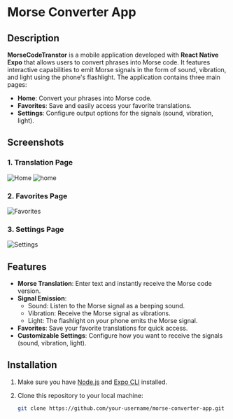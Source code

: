 # Morse Converter App

## Description

**MorseCodeTranstor** is a mobile application developed with **React Native Expo** that allows users to convert phrases into Morse code. It features interactive capabilities to emit Morse signals in the form of sound, vibration, and light using the phone's flashlight. The application contains three main pages:

- **Home**: Convert your phrases into Morse code.
- **Favorites**: Save and easily access your favorite translations.
- **Settings**: Configure output options for the signals (sound, vibration, light).

## Screenshots

### 1. Translation Page
![Home](assets/sceen/Home.jpg)
<img src="assets/sceen/Home.jpg" alt="home" size="200">

### 2. Favorites Page
![Favorites](assets/sceen/favorites.jpg)

### 3. Settings Page
![Settings](assets/sceen/setting.jpg)

## Features

- **Morse Translation**: Enter text and instantly receive the Morse code version.
- **Signal Emission**: 
  - Sound: Listen to the Morse signal as a beeping sound.
  - Vibration: Receive the Morse signal as vibrations.
  - Light: The flashlight on your phone emits the Morse signal.
- **Favorites**: Save your favorite translations for quick access.
- **Customizable Settings**: Configure how you want to receive the signals (sound, vibration, light).

## Installation

1. Make sure you have [Node.js](https://nodejs.org/en/) and [Expo CLI](https://docs.expo.dev/get-started/installation/) installed.
2. Clone this repository to your local machine:

   ```bash
   git clone https://github.com/your-username/morse-converter-app.git
